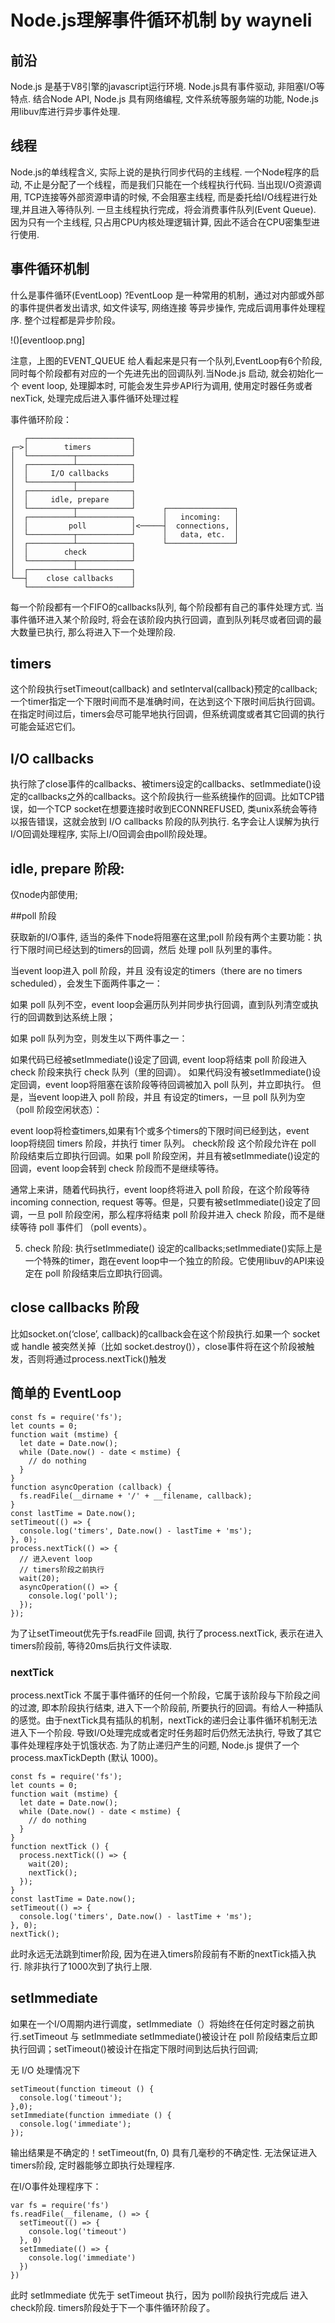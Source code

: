 # Node.js理解事件循环机制 by wayneli

## 前沿

Node.js 是基于V8引擎的javascript运行环境. Node.js具有事件驱动, 非阻塞I/O等特点. 结合Node API, Node.js 具有网络编程, 文件系统等服务端的功能, Node.js用libuv库进行异步事件处理.

## 线程
Node.js的单线程含义, 实际上说的是执行同步代码的主线程. 一个Node程序的启动, 不止是分配了一个线程，而是我们只能在一个线程执行代码. 当出现I/O资源调用, TCP连接等外部资源申请的时候, 不会阻塞主线程, 而是委托给I/O线程进行处理,并且进入等待队列. 一旦主线程执行完成，将会消费事件队列(Event Queue). 因为只有一个主线程, 只占用CPU内核处理逻辑计算, 因此不适合在CPU密集型进行使用.

## 事件循环机制

什么是事件循环(EventLoop) ?EventLoop 是一种常用的机制，通过对内部或外部的事件提供者发出请求, 如文件读写, 网络连接 等异步操作, 完成后调用事件处理程序. 整个过程都是异步阶段。

!()[eventloop.png]

注意，上图的EVENT_QUEUE 给人看起来是只有一个队列,EventLoop有6个阶段, 同时每个阶段都有对应的一个先进先出的回调队列.当Node.js 启动, 就会初始化一个 event loop, 处理脚本时, 可能会发生异步API行为调用, 使用定时器任务或者nexTick, 处理完成后进入事件循环处理过程

事件循环阶段：

       ┌───────────────────────┐
    ┌─>│        timers         │
    │  └──────────┬────────────┘
    │  ┌──────────┴────────────┐
    │  │     I/O callbacks     │
    │  └──────────┬────────────┘
    │  ┌──────────┴────────────┐
    │  │     idle, prepare     │
    │  └──────────┬────────────┘      ┌───────────────┐
    │  ┌──────────┴────────────┐      │   incoming:   │
    │  │         poll          │<─────┤  connections, │
    │  └──────────┬────────────┘      │   data, etc.  │
    │  ┌──────────┴────────────┐      └───────────────┘
    │  │        check          │
    │  └──────────┬────────────┘
    │  ┌──────────┴────────────┐
    └──┤    close callbacks    │
       └───────────────────────┘

每一个阶段都有一个FIFO的callbacks队列, 每个阶段都有自己的事件处理方式. 当事件循环进入某个阶段时, 将会在该阶段内执行回调，直到队列耗尽或者回调的最大数量已执行, 那么将进入下一个处理阶段.

##  timers 

这个阶段执行setTimeout(callback) and setInterval(callback)预定的callback; 一个timer指定一个下限时间而不是准确时间，在达到这个下限时间后执行回调。在指定时间过后，timers会尽可能早地执行回调，但系统调度或者其它回调的执行可能会延迟它们。


## I/O callbacks

执行除了close事件的callbacks、被timers设定的callbacks、setImmediate()设定的callbacks之外的callbacks。这个阶段执行一些系统操作的回调。比如TCP错误，如一个TCP socket在想要连接时收到ECONNREFUSED,
类unix系统会等待以报告错误，这就会放到 I/O callbacks 阶段的队列执行.
名字会让人误解为执行I/O回调处理程序, 实际上I/O回调会由poll阶段处理。

## idle, prepare 阶段: 

仅node内部使用;

##poll 阶段

 获取新的I/O事件, 适当的条件下node将阻塞在这里;poll 阶段有两个主要功能：执行下限时间已经达到的timers的回调，然后
处理 poll 队列里的事件。

当event loop进入 poll 阶段，并且 没有设定的timers（there are no timers scheduled），会发生下面两件事之一：

如果 poll 队列不空，event loop会遍历队列并同步执行回调，直到队列清空或执行的回调数到达系统上限；

如果 poll 队列为空，则发生以下两件事之一：

如果代码已经被setImmediate()设定了回调, event loop将结束 poll 阶段进入 check 阶段来执行 check 队列（里的回调）。
如果代码没有被setImmediate()设定回调，event loop将阻塞在该阶段等待回调被加入 poll 队列，并立即执行。
但是，当event loop进入 poll 阶段，并且 有设定的timers，一旦 poll 队列为空（poll 阶段空闲状态）：

event loop将检查timers,如果有1个或多个timers的下限时间已经到达，event loop将绕回 timers 阶段，并执行 timer 队列。
check阶段
这个阶段允许在 poll 阶段结束后立即执行回调。如果 poll 阶段空闲，并且有被setImmediate()设定的回调，event loop会转到 check 阶段而不是继续等待。

通常上来讲，随着代码执行，event loop终将进入 poll 阶段，在这个阶段等待 incoming connection, request 等等。但是，只要有被setImmediate()设定了回调，一旦 poll 阶段空闲，那么程序将结束 poll 阶段并进入 check 阶段，而不是继续等待 poll 事件们 （poll events）。

5. check 阶段: 执行setImmediate() 设定的callbacks;setImmediate()实际上是一个特殊的timer，跑在event loop中一个独立的阶段。它使用libuv的API来设定在 poll 阶段结束后立即执行回调。

##  close callbacks 阶段

比如socket.on(‘close’, callback)的callback会在这个阶段执行.如果一个 socket 或 handle 被突然关掉（比如 socket.destroy()），close事件将在这个阶段被触发，否则将通过process.nextTick()触发

## 简单的 EventLoop

    const fs = require('fs');
    let counts = 0;
    function wait (mstime) {
      let date = Date.now();
      while (Date.now() - date < mstime) {
        // do nothing
      }
    }
    function asyncOperation (callback) {
      fs.readFile(__dirname + '/' + __filename, callback);
    }
    const lastTime = Date.now();
    setTimeout(() => {
      console.log('timers', Date.now() - lastTime + 'ms');
    }, 0);
    process.nextTick(() => {
      // 进入event loop
      // timers阶段之前执行
      wait(20);
      asyncOperation(() => {
        console.log('poll');
      });  
    });

为了让setTimeout优先于fs.readFile 回调, 执行了process.nextTick, 表示在进入 timers阶段前, 等待20ms后执行文件读取.

### nextTick

process.nextTick 不属于事件循环的任何一个阶段，它属于该阶段与下阶段之间的过渡, 即本阶段执行结束, 进入下一个阶段前, 所要执行的回调。有给人一种插队的感觉。由于nextTick具有插队的机制，nextTick的递归会让事件循环机制无法进入下一个阶段. 导致I/O处理完成或者定时任务超时后仍然无法执行, 导致了其它事件处理程序处于饥饿状态. 为了防止递归产生的问题, Node.js 提供了一个 process.maxTickDepth (默认 1000)。

    const fs = require('fs');
    let counts = 0;
    function wait (mstime) {
      let date = Date.now();
      while (Date.now() - date < mstime) {
        // do nothing
      }
    }
    function nextTick () {
      process.nextTick(() => {
        wait(20);
        nextTick();
      });
    }
    const lastTime = Date.now();
    setTimeout(() => {
      console.log('timers', Date.now() - lastTime + 'ms');
    }, 0);
    nextTick();

此时永远无法跳到timer阶段, 因为在进入timers阶段前有不断的nextTick插入执行. 除非执行了1000次到了执行上限.

## setImmediate

如果在一个I/O周期内进行调度，setImmediate（）将始终在任何定时器之前执行.setTimeout 与 setImmediate
setImmediate()被设计在 poll 阶段结束后立即执行回调；setTimeout()被设计在指定下限时间到达后执行回调;

无 I/O 处理情况下

    setTimeout(function timeout () {
      console.log('timeout');
    },0);
    setImmediate(function immediate () {
      console.log('immediate');
    });

输出结果是不确定的！setTimeout(fn, 0) 具有几毫秒的不确定性. 无法保证进入timers阶段, 定时器能够立即执行处理程序.

在I/O事件处理程序下：

    var fs = require('fs')
    fs.readFile(__filename, () => {
      setTimeout(() => {
        console.log('timeout')
      }, 0)
      setImmediate(() => {
        console.log('immediate')
      })
    })

此时 setImmediate 优先于 setTimeout 执行，因为 poll阶段执行完成后 进入 check阶段. timers阶段处于下一个事件循环阶段了。

